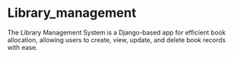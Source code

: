# Library_management
The Library Management System is a Django-based app for efficient book allocation, allowing users to create, view, update, and delete book records with ease.
